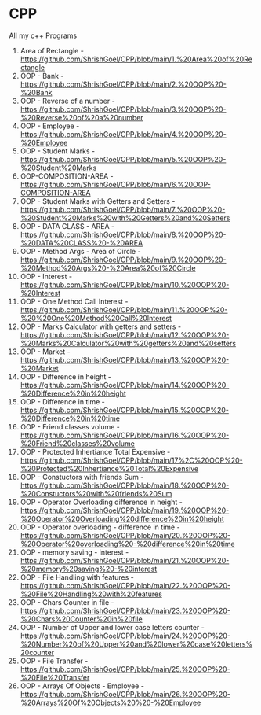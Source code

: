 # CPP
All my c++ Programs

1. Area of Rectangle - https://github.com/ShrishGoel/CPP/blob/main/1.%20Area%20of%20Rectangle
2. OOP - Bank - https://github.com/ShrishGoel/CPP/blob/main/2.%20OOP%20-%20Bank
3. OOP - Reverse of a number - https://github.com/ShrishGoel/CPP/blob/main/3.%20OOP%20-%20Reverse%20of%20a%20number
4. OOP - Employee - https://github.com/ShrishGoel/CPP/blob/main/4.%20OOP%20-%20Employee
5. OOP - Student Marks - https://github.com/ShrishGoel/CPP/blob/main/5.%20OOP%20-%20Student%20Marks
6. OOP-COMPOSITION-AREA - https://github.com/ShrishGoel/CPP/blob/main/6.%20OOP-COMPOSITION-AREA
7. OOP - Student Marks with Getters and Setters - https://github.com/ShrishGoel/CPP/blob/main/7.%20OOP%20-%20Student%20Marks%20with%20Getters%20and%20Setters
8. OOP - DATA CLASS - AREA - https://github.com/ShrishGoel/CPP/blob/main/8.%20OOP%20-%20DATA%20CLASS%20-%20AREA
9. OOP - Method Args - Area of Circle - https://github.com/ShrishGoel/CPP/blob/main/9.%20OOP%20-%20Method%20Args%20-%20Area%20of%20Circle
10. OOP - Interest - https://github.com/ShrishGoel/CPP/blob/main/10.%20OOP%20-%20Interest
11. OOP - One Method Call Interest - https://github.com/ShrishGoel/CPP/blob/main/11.%20OOP%20-%20%20One%20Method%20Call%20Interest
12. OOP - Marks Calculator with getters and setters - https://github.com/ShrishGoel/CPP/blob/main/12.%20OOP%20-%20Marks%20Calculator%20with%20getters%20and%20setters
13. OOP - Market - https://github.com/ShrishGoel/CPP/blob/main/13.%20OOP%20-%20Market
14. OOP - Difference in height - https://github.com/ShrishGoel/CPP/blob/main/14.%20OOP%20-%20Difference%20in%20height
15. OOP - Difference in time - https://github.com/ShrishGoel/CPP/blob/main/15.%20OOP%20-%20Difference%20in%20time
16. OOP - Friend classes volume - https://github.com/ShrishGoel/CPP/blob/main/16.%20OOP%20-%20Friend%20classes%20volume
17. OOP - Protected Inhertiance Total Expensive - https://github.com/ShrishGoel/CPP/blob/main/17%2C%20OOP%20-%20Protected%20Inhertiance%20Total%20Expensive
18. OOP - Constuctors with friends Sum - https://github.com/ShrishGoel/CPP/blob/main/18.%20OOP%20-%20Constuctors%20with%20friends%20Sum 
19. OOP - Operator Overloading difference in height - https://github.com/ShrishGoel/CPP/blob/main/19.%20OOP%20-%20Operator%20Overloading%20difference%20in%20height
20. OOP - Operator overloading - difference in time - https://github.com/ShrishGoel/CPP/blob/main/20.%20OOP%20-%20Operator%20overloading%20-%20difference%20in%20time
21. OOP - memory saving - interest - https://github.com/ShrishGoel/CPP/blob/main/21.%20OOP%20-%20memory%20saving%20-%20interest
22. OOP - File Handling with features - https://github.com/ShrishGoel/CPP/blob/main/22.%20OOP%20-%20File%20Handling%20with%20features
23. OOP - Chars Counter in file - https://github.com/ShrishGoel/CPP/blob/main/23.%20OOP%20-%20Chars%20Counter%20in%20file
24. OOP - Number of Upper and lower case letters counter - https://github.com/ShrishGoel/CPP/blob/main/24.%20OOP%20-%20Number%20of%20Upper%20and%20lower%20case%20letters%20counter
25. OOP - File Transfer - https://github.com/ShrishGoel/CPP/blob/main/25.%20OOP%20-%20File%20Transfer
26. OOP - Arrays Of Objects - Employee - https://github.com/ShrishGoel/CPP/blob/main/26.%20OOP%20-%20Arrays%20Of%20Objects%20%20-%20Employee
